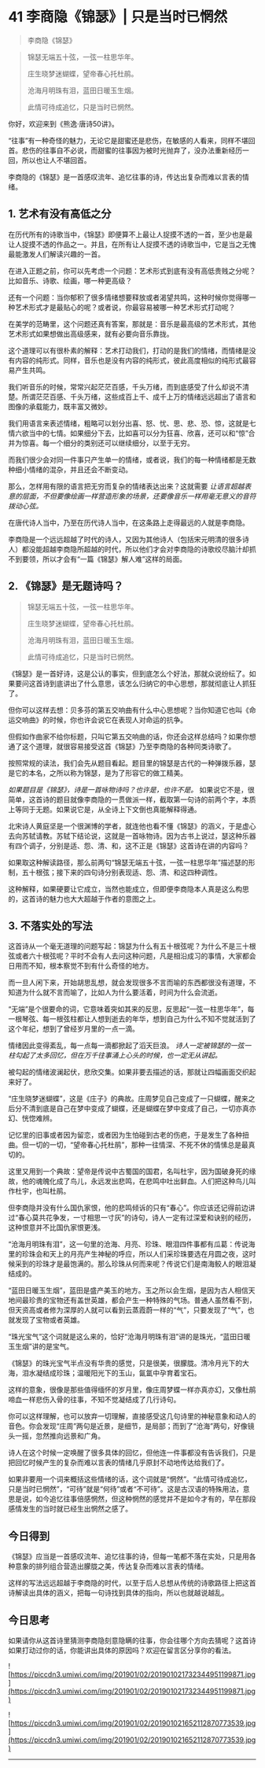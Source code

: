 # 41 李商隐《锦瑟》| 只是当时已惘然

> 李商隐《锦瑟》

> 锦瑟无端五十弦，一弦一柱思华年。
> 
> 庄生晓梦迷蝴蝶，望帝春心托杜鹃。
> 
> 沧海月明珠有泪，蓝田日暖玉生烟。
> 
> 此情可待成追忆，只是当时已惘然。

你好，欢迎来到《熊逸·唐诗50讲》。

“往事”有一种奇怪的魅力，无论它是甜蜜还是悲伤，在敏感的人看来，同样不堪回首。悲伤的往事自不必说，而甜蜜的往事因为被时光抛弃了，没办法重新经历一回，所以也让人不堪回首。

李商隐的《锦瑟》是一首感叹流年、追忆往事的诗，传达出复杂而难以言表的情绪。

## 1. 艺术有没有高低之分

在历代所有的诗歌当中，《锦瑟》即便算不上最让人捉摸不透的一首，至少也是最让人捉摸不透的作品之一。并且，在所有让人捉摸不透的诗歌当中，它是当之无愧最能激发人们解读兴趣的一首。

在进入正题之前，你可以先考虑一个问题：艺术形式到底有没有高低贵贱之分呢？比如音乐、诗歌、绘画，哪一种更高级？

还有一个问题：当你郁积了很多情绪想要释放或者渴望共鸣，这种时候你觉得哪一种艺术形式才是最贴心的呢？或者说，你最容易被哪一种艺术形式打动呢？

在美学的范畴里，这个问题还真有答案，那就是：音乐是最高级的艺术形式，其他艺术形式如果想做出高级感来，就有必要向音乐靠拢。

这个道理可以有很朴素的解释：艺术打动我们，打动的是我们的情绪，而情绪是没有内容的纯形式。同样，音乐也是没有内容的纯形式，彼此高度相似的纯形式最容易产生共鸣。

我们听音乐的时候，常常兴起茫茫百感，千头万绪，而到底感受了什么却说不清楚。所谓茫茫百感、千头万绪，这些成百上千、成千上万的情绪远远超出了语言和图像的承载能力，既丰富又微妙。

我们用语言来表述情绪，粗略可以划分出喜、怒、忧、思、悲、恐、惊，这就是七情六欲当中的七情。如果细分下去，比如喜可以分为狂喜、欣喜，还可以和“惊”合并为惊喜。每一个细分的类别还可以继续细分，以至于无穷。

而我们很少会对同一件事只产生单一的情绪，或者说，我们的每一种情绪都是无数种细小情绪的混杂，并且还会不断变动。

那么，怎样用有限的语言把无穷而复杂的情绪表达出来？这就需要 *让语言超越表意的层面，不但要像绘画一样营造形象的场景，还要像音乐一样用毫无意义的音符拨动心弦。*

在唐代诗人当中，乃至在历代诗人当中，在这条路上走得最远的人就是李商隐。

李商隐是一个远远超越了时代的诗人，又因为其他诗人（包括宋元明清的很多诗人）都没能超越李商隐所超越的时代，所以他们才会对李商隐的诗歌绞尽脑汁却抓不到要领，所以才会有“一篇《锦瑟》解人难”这样的局面。

## 2. 《锦瑟》是无题诗吗？

> 锦瑟无端五十弦，一弦一柱思华年。
> 
> 庄生晓梦迷蝴蝶，望帝春心托杜鹃。
> 
> 沧海月明珠有泪，蓝田日暖玉生烟。
> 
> 此情可待成追忆，只是当时已惘然。

《锦瑟》是一首好诗，这是公认的事实，但到底怎么个好法，那就众说纷纭了。如果要问这首诗到底讲出了什么意思，该怎么归纳它的中心思想，那就彻底让人抓狂了。

但你可以这样去想：贝多芬的第五交响曲有什么中心思想呢？当你知道它也叫《命运交响曲》的时候，你也许会说它在表现人对命运的抗争。

但假如作曲家不给你标题，只叫它第五交响曲的话，你还会这样总结吗？如果你想通了这个道理，就很容易接受这首《锦瑟》乃至李商隐的各种同类诗歌了。

按照常规的读法，我们会先从题目看起。题目里的锦瑟是古代的一种弹拨乐器，瑟是它的本名，之所以称为锦瑟，是为了形容它的做工精美。

 *如果题目是《锦瑟》，诗是一首咏物诗吗？也许是，也许不是。* 如果说它不是，很简单，这首诗的题目就像李商隐的一贯做派一样，截取第一句诗的前两个字，本质上等同于无题。如果说它是，从全诗上下文倒也真能解释得通。

北宋诗人黄庭坚是一个很渊博的学者，就连他也看不懂《锦瑟》的涵义，于是虚心去向苏轼请教。苏轼下结论说，这就是一首咏物诗。因为古书上说过，瑟这种乐器有四个调子，分别是适、怨、清、和，这不正是《锦瑟》这首诗在讲的内容吗？

如果取这种解读路径，那么前两句“锦瑟无端五十弦，一弦一柱思华年”描述瑟的形制，五十根弦；接下来的四句诗分别表现适、怨、清、和这四种调性。

这种解释，如果硬要让它成立，当然也能成立，但即便李商隐本人真是这么构思的，这首诗的魅力也大大超越于作者的意图之上。

## 3. 不落实处的写法

这首诗从一个毫无道理的问题写起：锦瑟为什么有五十根弦呢？为什么不是三十根弦或者六十根弦呢？平时不会有人去问这种问题，凡是相沿成习的事情，大家都会日用而不知，根本察觉不到有什么奇怪的地方。

而一旦人闲下来，开始胡思乱想，就会发现很多不言而喻的东西都很没有道理，不知道为什么就不言而喻了，比如人为什么要活着，时间为什么会流逝。

“无端”是个很要命的词，它意味着突如其来的反思，反思起“一弦一柱思华年”，每一根琴弦、每一根弦柱都让人想到逝去的年华，想到自己为什么不知不觉就活到了这个年纪，想到了曾经岁月里的一点一滴。

情绪因此变得紊乱，每一点每一滴都掀起了滔天巨浪。 *诗人一定被锦瑟的一弦一柱勾起了太多回忆，但在万千往事涌上心头的时候，也一定无从讲起。*

被勾起的情绪波澜起伏，悲欣交集。如果非要去描述的话，那就让四幅画面交织起来好了。

“庄生晓梦迷蝴蝶”，这是《庄子》的典故。庄周梦见自己变成了一只蝴蝶，醒来之后分不清到底是自己在梦中变成了蝴蝶，还是蝴蝶在梦中变成了自己，一切亦真亦幻、恍惚难辨。

记忆里的旧事或者因为留恋，或者因为生怕碰到古老的伤疤，于是发生了各种扭曲。但一切的一切，“望帝春心托杜鹃”，那种一往情深、不死不休的情愫总是最真切的。

这里又用到一个典故：望帝是传说中古蜀国的国君，名叫杜宇，因为国破身死的缘故，他的魂魄化成了鸟儿，永远发出悲鸣，在悲鸣中吐出鲜血。人们把这种鸟儿叫作杜宇，也叫杜鹃。

但李商隐并没有什么国仇家恨，他的悲鸣倾诉的只有“春心”。你应该还记得前边讲过“春心莫共花争发，一寸相思一寸灰”的诗句，诗人一定有过深爱和诀别的经历，这种恨意并不比国仇家恨更浅。

“沧海月明珠有泪”，这一句里的沧海、月亮、珍珠、眼泪四件事都有瓜葛：传说海里的珍珠会和天上的月亮产生神秘的呼应，所以人们采珍珠要选在月圆之夜，这时候采到的珍珠才是最饱满的。那么珍珠从何而来呢？传说它们是南海鲛人的眼泪凝结成的。

“蓝田日暖玉生烟”，蓝田是盛产美玉的地方。玉之所以会生烟，是因为古人相信天地间最珍贵的宝物还有盖世英雄，都会产生一种特殊的气场。普通人虽然看不到，但天资高或者修为深厚的人就可以看到云蒸霞蔚一样的“气”，只要发现了“气”，也就发现了宝物或者英雄。

“珠光宝气”这个词就是这么来的，恰好“沧海月明珠有泪”讲的是珠光，“蓝田日暖玉生烟”讲的是宝气。

《锦瑟》的珠光宝气半点没有华贵的感觉，只是很美，很朦胧。清冷月光下的大海，泪水凝结成珍珠；温暖阳光下的玉山，氤氲中孕育着宝石。

这样的意象，很像是那些值得缅怀的岁月里，像庄周梦蝶一样亦真亦幻，又像杜鹃啼血一样悲伤入骨的往事，不知不觉凝结成了几行诗句。

你可以这样理解，也可以放弃一切理解，直接感受这几句诗里的神秘意象和动人的音色。你会发现“庄周”两句是近景，是细节，是局部；而到了“沧海”两句，好像镜头一摇，忽然推向远景和广角。

诗人在这个时候一定唤醒了很多具体的回忆，但他连一件事都没有告诉我们，只是把回忆时候产生的复杂而难以言表的情绪几乎原封不动地传达给我们了。

如果非要用一个词来概括这些情绪的话，这个词就是“惘然”。“此情可待成追忆，只是当时已惘然”，“可待”就是“何待”或者“不可待”。这是古汉语的特殊用法，意思是说，如今追忆往事倍感惘然，但这种惘然的感觉并不是如今才有的，早在那段感情发生的当时就已经生出惘然之感了。

## 今日得到

《锦瑟》应当是一首感叹流年、追忆往事的诗，但每一笔都不落在实处，只是用各种意象的排列组合营造出朦胧之美，传达复杂而难以言表的情绪。

这样的写法远远超越于李商隐的时代，以至于后人总想从传统的诗歌路径上把这首诗解读出具体的涵义，把每一句诗找到具体的指向，所以也就越说越乱。

## 今日思考

如果请你从这首诗里猜测李商隐刻意隐瞒的往事，你会往哪个方向去猜呢？这首诗如果打动过你的话，你能讲出具体的原因吗？欢迎在留言区分享你的看法。

![https://piccdn3.umiwi.com/img/201901/02/201901021732344951199871.jpg](https://piccdn3.umiwi.com/img/201901/02/201901021732344951199871.jpg)

![https://piccdn3.umiwi.com/img/201901/02/201901021652112870773539.jpg](https://piccdn3.umiwi.com/img/201901/02/201901021652112870773539.jpg)

---
